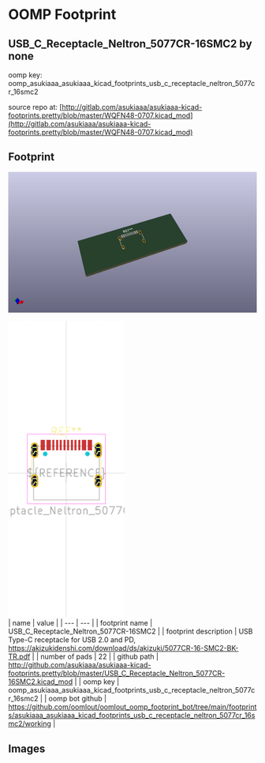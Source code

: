 # OOMP Footprint  
## USB_C_Receptacle_Neltron_5077CR-16SMC2  by none  
  
oomp key: oomp_asukiaaa_asukiaaa_kicad_footprints_usb_c_receptacle_neltron_5077cr_16smc2  
  
source repo at: [http://gitlab.com/asukiaaa/asukiaaa-kicad-footprints.pretty/blob/master/WQFN48-0707.kicad_mod](http://gitlab.com/asukiaaa/asukiaaa-kicad-footprints.pretty/blob/master/WQFN48-0707.kicad_mod)  
## Footprint  
  
[![working_kicad_pcb_3d.png](working_kicad_pcb_3d_600.png)](working_kicad_pcb_3d.png)  
  
[![working.png](working_600.png)](working.png)  
| name | value | 
| --- | --- | 
| footprint name | USB_C_Receptacle_Neltron_5077CR-16SMC2 | 
| footprint description | USB Type-C receptacle for USB 2.0 and PD, https://akizukidenshi.com/download/ds/akizuki/5077CR-16-SMC2-BK-TR.pdf | 
| number of pads | 22 | 
| github path | http://github.com/asukiaaa/asukiaaa-kicad-footprints.pretty/blob/master/USB_C_Receptacle_Neltron_5077CR-16SMC2.kicad_mod | 
| oomp key | oomp_asukiaaa_asukiaaa_kicad_footprints_usb_c_receptacle_neltron_5077cr_16smc2 | 
| oomp bot github | https://github.com/oomlout/oomlout_oomp_footprint_bot/tree/main/footprints/asukiaaa_asukiaaa_kicad_footprints_usb_c_receptacle_neltron_5077cr_16smc2/working | 
## Images  
